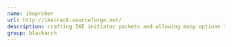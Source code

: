 ```yaml
---
name: ikeprober
url: http://ikecrack.sourceforge.net/
description: crafting IKE initiator packets and allowing many options to be manually set. Useful to find overflows, error conditions and identifiyng vendors URL : http://ikecrack.sourceforge.net/ Groups : blackarch blackarch-fuzzer
group: blackarch
---
```

